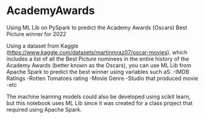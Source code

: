# AcademyAwards
Using ML Lib on PySpark to predict the Academy Awards (Oscars) Best Picture winner for 2022

Using a dataset from Kaggle (https://www.kaggle.com/datasets/martinmraz07/oscar-movies), which includes a list of all the Best Picture nominees in the entire history of the Academy Awards (better known as the Oscars), you can use ML Lib from Apache Spark to predict the best winner using variables such aS:
-IMDB Ratings
-Rotten Tomatoes rating
-Movie Genre
-Studio that produced movie
-etc

The machine learning models could also be developed using scikit learn, but this notebook uses ML Lib since it was created for a class project that required using Apache Spark.
